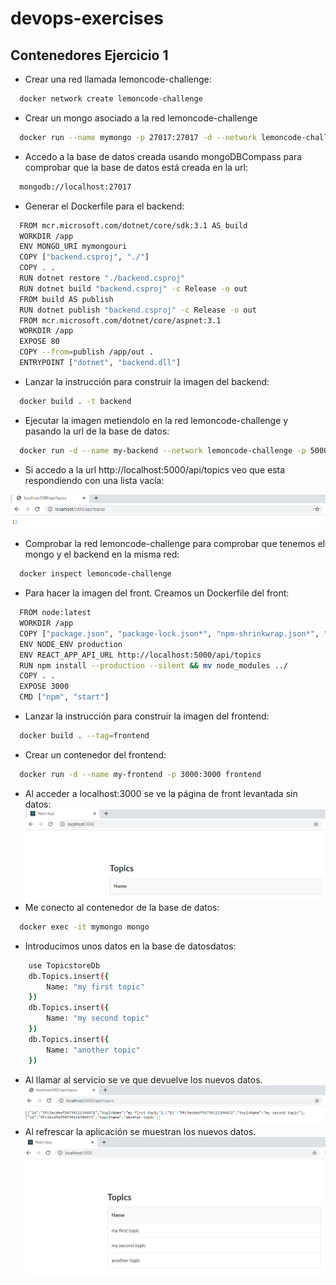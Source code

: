 # devops-exercises

## Contenedores Ejercicio 1

- Crear una red llamada lemoncode-challenge:

```bash
  docker network create lemoncode-challenge
```

- Crear un mongo asociado a la red lemoncode-challenge

```bash
  docker run --name mymongo -p 27017:27017 -d --network lemoncode-challenge --mount source=my-mongo-data,target=/data/db mongo
```

- Accedo a la base de datos creada usando mongoDBCompass para comprobar que la base de datos está creada en la url:

```bash
  mongodb://localhost:27017
```

- Generar el Dockerfile para el backend:

```bash
  FROM mcr.microsoft.com/dotnet/core/sdk:3.1 AS build
  WORKDIR /app
  ENV MONGO_URI mymongouri
  COPY ["backend.csproj", "./"]
  COPY . .
  RUN dotnet restore "./backend.csproj"
  RUN dotnet build "backend.csproj" -c Release -o out
  FROM build AS publish
  RUN dotnet publish "backend.csproj" -c Release -o out
  FROM mcr.microsoft.com/dotnet/core/aspnet:3.1
  WORKDIR /app
  EXPOSE 80
  COPY --from=publish /app/out .
  ENTRYPOINT ["dotnet", "backend.dll"]
```

- Lanzar la instrucción para construir la imagen del backend:

```bash
  docker build . -t backend
```

- Ejecutar la imagen metiendolo en la red lemoncode-challenge y pasando la url de la base de datos:

```bash
  docker run -d --name my-backend --network lemoncode-challenge -p 5000:80 -e "MONGO_URI=mongodb://mymongo:27017" backend
```

- Si accedo a la url http://localhost:5000/api/topics veo que esta respondiendo con una lista vacía:

![resultado vacío](./images/image1.png)

- Comprobar la red lemoncode-challenge para comprobar que tenemos el mongo y el backend en la misma red:

```bash
  docker inspect lemoncode-challenge
```

- Para hacer la imagen del front. Creamos un Dockerfile del front:

```bash
  FROM node:latest
  WORKDIR /app
  COPY ["package.json", "package-lock.json*", "npm-shrinkwrap.json*", "./"]
  ENV NODE_ENV production
  ENV REACT_APP_API_URL http://localhost:5000/api/topics
  RUN npm install --production --silent && mv node_modules ../
  COPY . .
  EXPOSE 3000
  CMD ["npm", "start"]
```

- Lanzar la instrucción para construir la imagen del frontend:

```bash
  docker build . --tag=frontend
```

- Crear un contenedor del frontend:

```bash
  docker run -d --name my-frontend -p 3000:3000 frontend
```

- Al acceder a localhost:3000 se ve la página de front levantada sin datos:
  ![front sin datos](./images/image2.png)
- Me conecto al contenedor de la base de datos:

```bash
  docker exec -it mymongo mongo
```

- Introducimos unos datos en la base de datosdatos:

```bash
    use TopicstoreDb
    db.Topics.insert({
        Name: "my first topic"
    })
    db.Topics.insert({
        Name: "my second topic"
    })
    db.Topics.insert({
        Name: "another topic"
    })
```

- Al llamar al servicio se ve que devuelve los nuevos datos.
  ![servicio devuelve datos](./images/image3.png)
- Al refrescar la aplicación se muestran los nuevos datos.
  ![Frontend muestra los datos](./images/image4.png)
